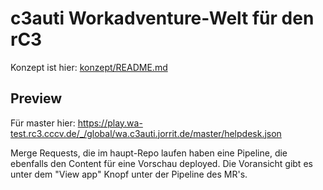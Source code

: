# c3auti Workadventure-Welt für den rC3

Konzept ist hier: [konzept/README.md](konzept/README.md)

## Preview

Für master hier:
https://play.wa-test.rc3.cccv.de/_/global/wa.c3auti.jorrit.de/master/helpdesk.json

Merge Requests, die im haupt-Repo laufen haben eine Pipeline, die ebenfalls
den Content für eine Vorschau deployed.  Die Voransicht gibt es unter dem
"View app" Knopf unter der Pipeline des MR's.
